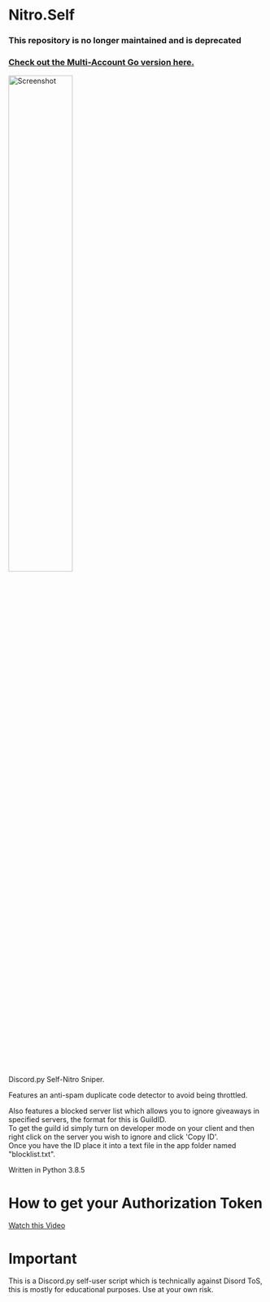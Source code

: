 # Nitro.Self
### This repository is no longer maintained and is deprecated  
### <a href="https://github.com/noto-rious/Nitro.Self-V3">Check out the Multi-Account Go version here.</a>

<a href="https://github.com/noto-rious/Nitro.Self/raw/master/screenshot.png"><img src="https://github.com/noto-rious/Nitro.Self/raw/master/screenshot.png" width="50%" height="50%" alt="Screenshot"></a>

Discord.py Self-Nitro Sniper.

Features an anti-spam duplicate code detector to avoid being throttled. 

Also features a blocked server list which allows you to ignore giveaways in specified servers, the format for this is GuildID.<br>
To get the guild id simply turn on developer mode on your client and then right click on the server you wish to ignore and click 'Copy ID'.<br>
Once you have the ID place it into a text file in the app folder named "blocklist.txt".

Written in Python 3.8.5

# How to get your Authorization Token

<a href="https://www.youtube.com/watch?v=tI1lzqzLQCs" target="_blank">Watch this Video</a>

# Important

This is a Discord.py self-user script which is technically against Disord ToS, this is mostly for educational purposes. Use at your own risk.
